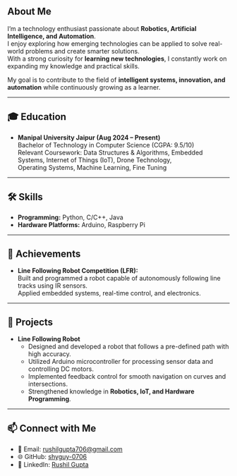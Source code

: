 ## About Me  
I’m a technology enthusiast passionate about **Robotics, Artificial Intelligence, and Automation**.  
I enjoy exploring how emerging technologies can be applied to solve real-world problems and create smarter solutions.  
With a strong curiosity for **learning new technologies**, I constantly work on expanding my knowledge and practical skills.  

My goal is to contribute to the field of **intelligent systems, innovation, and automation** while continuously growing as a learner.

---

## 🎓 Education
- **Manipal University Jaipur (Aug 2024 – Present)**  
  Bachelor of Technology in Computer Science (CGPA: 9.5/10)  
  Relevant Coursework: Data Structures & Algorithms, Embedded Systems, Internet of Things (IoT), Drone Technology,  
  Operating Systems, Machine Learning, Fine Tuning  

---

## 🛠 Skills
- **Programming:** Python, C/C++, Java  
- **Hardware Platforms:** Arduino, Raspberry Pi  

---

## 🚀 Achievements
- **Line Following Robot Competition (LFR):**  
  Built and programmed a robot capable of autonomously following line tracks using IR sensors.  
  Applied embedded systems, real-time control, and electronics.  

---

## 📂 Projects
- **Line Following Robot**  
  - Designed and developed a robot that follows a pre-defined path with high accuracy.  
  - Utilized Arduino microcontroller for processing sensor data and controlling DC motors.  
  - Implemented feedback control for smooth navigation on curves and intersections.  
  - Strengthened knowledge in **Robotics, IoT, and Hardware Programming**.  

---

## 📫 Connect with Me  
- 📧 Email: [rushilgupta706@gmail.com](mailto:rushilgupta706@gmail.com)  
- 🌐 GitHub: [shyguy-0706](https://github.com/shyguy-0706)  
- 💼 LinkedIn: [Rushil Gupta](https://www.linkedin.com/in/rushil-gupta-muj-aiml/)  
